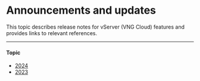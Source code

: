 # Announcements and updates

This topic describes release notes for vServer (VNG Cloud) features and provides links to relevant references.

***

#### Topic <a href="#announcementsandupdates-topic" id="announcementsandupdates-topic"></a>

* [2024](https://docs.vngcloud.vn/display/VSERVERENG/2024?src=contextnavpagetreemode)
* [2023](https://docs.vngcloud.vn/display/VSERVERENG/2023?src=contextnavpagetreemode)
